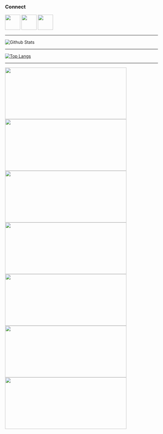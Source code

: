 ### Connect 

<a href="https://www.linkedin.com/in/niranjannb/"><img src = "https://avatars3.githubusercontent.com/u/357098?s=200&v=4" width=50px height=50px></a>
<a href="https://twitter.com/niranjan_neerub"><img src = "https://avatars3.githubusercontent.com/u/50278?s=200&v=4" width=50px height=50px></a>
<a href="https://www.instagram.com/niranjan_neeru_b/"><img src = "https://avatars3.githubusercontent.com/u/549085?s=200&v=4" width=50px height=50px></a>

<!--
**niranjanneeru/niranjanneeru** is a ✨ _special_ ✨ repository because its `README.md` (this file) appears on your GitHub profile.

Here are some ideas to get you started:

- 🔭 I’m currently working on ...
- 🌱 I’m currently learning ...
- 👯 I’m looking to collaborate on ...
- 🤔 I’m looking for help with ...
- 💬 Ask me about ...
- 📫 How to reach me: ...
- 😄 Pronouns: ...
- ⚡ Fun fact: ...
-->

___

![Github Stats](https://github-readme-stats.vercel.app/api?username=niranjanneeru&show_icons=true&include_all_commits=true&theme=radical&cache_seconds=86400)

___

[![Top Langs](https://github-readme-stats.vercel.app/api/top-langs/?username=niranjanneeru&layout=compact&theme=radical&cache_seconds=86400)](https://github.com/niranjanneeru)

___


<a href="https://github.com/niranjanneeru/Covid-19-Tracker">
  <img height=170px width=400px src="https://github-readme-stats.vercel.app/api/pin/?username=niranjanneeru&repo=Covid-19-Tracker&&theme=radical&cache_seconds=86400&show_icons=true" />
</a>


<a href="https://github.com/niranjanneeru/Anonymous-Android-App">
  <img height=170px width=400px src="https://github-readme-stats.vercel.app/api/pin/?username=niranjanneeru&repo=Anonymous-Android-App&&theme=radical&cache_seconds=86400&show_icons=true" />
</a>


<a href="https://github.com/niranjanneeru/Vaistas">
  <img height=170px width=400px src="https://github-readme-stats.vercel.app/api/pin/?username=niranjanneeru&repo=Vaistas&&theme=radical&cache_seconds=86400&show_icons=true" />
</a>


<a href="https://github.com/niranjanneeru/ANES">
  <img height=170px width=400px src="https://github-readme-stats.vercel.app/api/pin/?username=niranjanneeru&repo=ANES&&theme=radical&cache_seconds=86400&show_icons=true" />
</a>

<a href="https://github.com/niranjanneeru/Music-Machine">
  <img height=170px width=400px src="https://github-readme-stats.vercel.app/api/pin/?username=niranjanneeru&repo=Music-Machine&&theme=radical&cache_seconds=86400&show_icons=true" />
</a>

<a href="https://github.com/niranjanneeru/YT-API-Comment-Name">
  <img height=170px width=400px src="https://github-readme-stats.vercel.app/api/pin/?username=niranjanneeru&repo=YT-API-Comment-Name&&theme=radical&cache_seconds=86400&show_icons=true" />
</a>


<a href="https://github.com/niranjanneeru/VisCoT">
  <img height=170px width=400px src="https://github-readme-stats.vercel.app/api/pin/?username=niranjanneeru&repo=VisCoT&&theme=radical&cache_seconds=86400&show_icons=true" />
</a>

